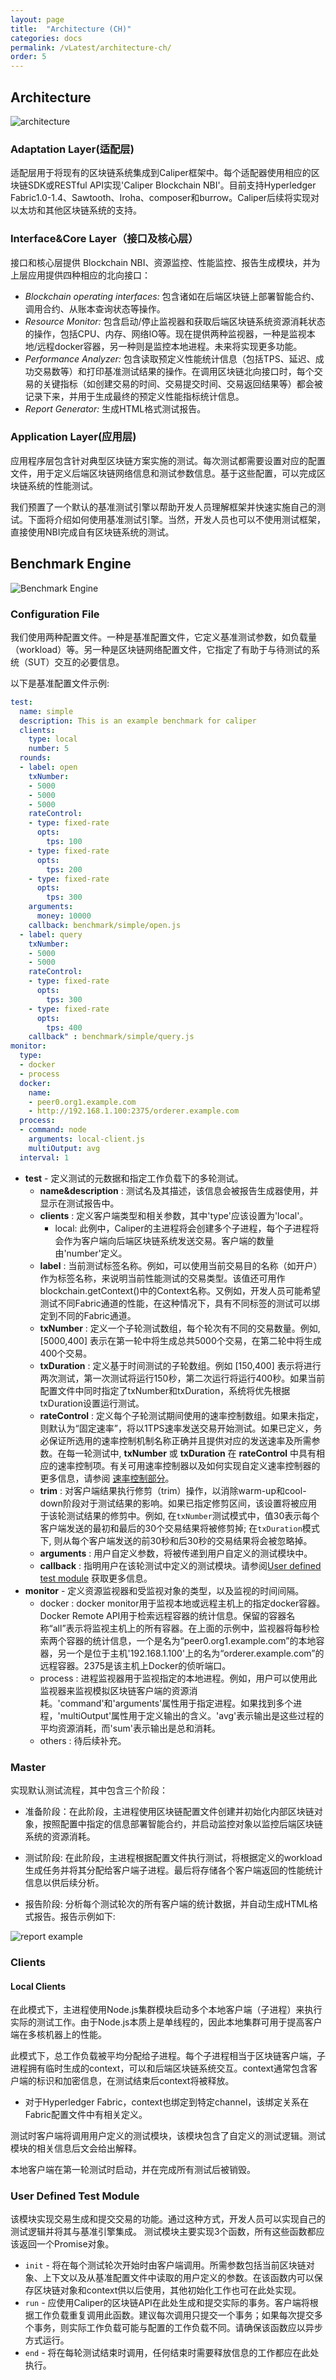 ```yaml
---
layout: page
title:  "Architecture (CH)"
categories: docs
permalink: /vLatest/architecture-ch/
order: 5
---
```


## Architecture
<img src="{{ site.baseurl }}/assets/img/architecture.png" alt="architecture">


### Adaptation Layer(适配层)

适配层用于将现有的区块链系统集成到Caliper框架中。每个适配器使用相应的区块链SDK或RESTful API实现'Caliper Blockchain NBI'。目前支持Hyperledger Fabric1.0-1.4、Sawtooth、Iroha、composer和burrow。Caliper后续将实现对以太坊和其他区块链系统的支持。

### Interface&Core Layer（接口及核心层）
接口和核心层提供 Blockchain NBI、资源监控、性能监控、报告生成模块，并为上层应用提供四种相应的北向接口：
* *Blockchain operating interfaces:* 包含诸如在后端区块链上部署智能合约、调用合约、从账本查询状态等操作。
* *Resource Monitor:* 包含启动/停止监视器和获取后端区块链系统资源消耗状态的操作，包括CPU、内存、网络IO等。现在提供两种监视器，一种是监视本地/远程docker容器，另一种则是监控本地进程。未来将实现更多功能。
* *Performance Analyzer:* 包含读取预定义性能统计信息（包括TPS、延迟、成功交易数等）和打印基准测试结果的操作。在调用区块链北向接口时，每个交易的关键指标（如创建交易的时间、交易提交时间、交易返回结果等）都会被记录下来，并用于生成最终的预定义性能指标统计信息。
* *Report Generator:* 生成HTML格式测试报告。
   
### Application Layer(应用层)

应用程序层包含针对典型区块链方案实施的测试。每次测试都需要设置对应的配置文件，用于定义后端区块链网络信息和测试参数信息。基于这些配置，可以完成区块链系统的性能测试。

我们预置了一个默认的基准测试引擎以帮助开发人员理解框架并快速实施自己的测试。下面将介绍如何使用基准测试引擎。当然，开发人员也可以不使用测试框架，直接使用NBI完成自有区块链系统的测试。


## Benchmark Engine


<img src="{{ site.baseurl }}/assets/img/test-framework.png" alt="Benchmark Engine">

### Configuration File
 
我们使用两种配置文件。一种是基准配置文件，它定义基准测试参数，如负载量（workload）等。另一种是区块链网络配置文件，它指定了有助于与待测试的系统（SUT）交互的必要信息。 

以下是基准配置文件示例:
```yaml
test:
  name: simple
  description: This is an example benchmark for caliper
  clients:
    type: local
    number: 5
  rounds:
  - label: open
    txNumber:
    - 5000
    - 5000
    - 5000
    rateControl:
    - type: fixed-rate
      opts: 
        tps: 100
    - type: fixed-rate
      opts:
        tps: 200
    - type: fixed-rate
      opts:
        tps: 300
    arguments:
      money: 10000
    callback: benchmark/simple/open.js
  - label: query
    txNumber:
    - 5000
    - 5000
    rateControl:
    - type: fixed-rate
      opts:
        tps: 300
    - type: fixed-rate
      opts:
        tps: 400
    callback" : benchmark/simple/query.js
monitor:
  type:
  - docker
  - process
  docker:
    name:
    - peer0.org1.example.com
    - http://192.168.1.100:2375/orderer.example.com
  process:
  - command: node
    arguments: local-client.js
    multiOutput: avg
  interval: 1
```
* **test** - 定义测试的元数据和指定工作负载下的多轮测试。
  * **name&description** : 测试名及其描述，该信息会被报告生成器使用，并显示在测试报告中。
  * **clients** : 定义客户端类型和相关参数，其中'type'应该设置为'local'。
    * local: 此例中，Caliper的主进程将会创建多个子进程，每个子进程将会作为客户端向后端区块链系统发送交易。客户端的数量由'number'定义。
  * **label** : 当前测试标签名称。例如，可以使用当前交易目的名称（如开户）作为标签名称，来说明当前性能测试的交易类型。该值还可用作blockchain.getContext()中的Context名称。又例如，开发人员可能希望测试不同Fabric通道的性能，在这种情况下，具有不同标签的测试可以绑定到不同的Fabric通道。 
  * **txNumber** : 定义一个子轮测试数组，每个轮次有不同的交易数量。例如, [5000,400] 表示在第一轮中将生成总共5000个交易，在第二轮中将生成400个交易。
  * **txDuration** : 定义基于时间测试的子轮数组。例如 [150,400] 表示将进行两次测试，第一次测试将运行150秒，第二次运行将运行400秒。如果当前配置文件中同时指定了txNumber和txDuration，系统将优先根据txDuration设置运行测试。
  * **rateControl** : 定义每个子轮测试期间使用的速率控制数组。如果未指定，则默认为“固定速率”，将以1TPS速率发送交易开始测试。如果已定义，务必保证所选用的速率控制机制名称正确并且提供对应的发送速率及所需参数。在每一轮测试中,  **txNumber** 或 **txDuration** 在 **rateControl** 中具有相应的速率控制项。有关可用速率控制器以及如何实现自定义速率控制器的更多信息，请参阅 [速率控制部分](./Rate_Controllers.md)。
  * **trim** : 对客户端结果执行修剪（trim）操作，以消除warm-up和cool-down阶段对于测试结果的影响。如果已指定修剪区间，该设置将被应用于该轮测试结果的修剪中。例如, 在`txNumber`测试模式中，值30表示每个客户端发送的最初和最后的30个交易结果将被修剪掉; 在`txDuration`模式下, 则从每个客户端发送的前30秒和后30秒的交易结果将会被忽略掉。
  * **arguments** : 用户自定义参数，将被传递到用户自定义的测试模块中。
  * **callback** : 指明用户在该轮测试中定义的测试模块。请参阅[User defined test module](./Writing_Benchmarks.md) 获取更多信息。
* **monitor** - 定义资源监视器和受监视对象的类型，以及监视的时间间隔。
  * docker : docker monitor用于监视本地或远程主机上的指定docker容器。Docker Remote API用于检索远程容器的统计信息。保留的容器名称“all”表示将监视主机上的所有容器。在上面的示例中，监视器将每秒检索两个容器的统计信息，一个是名为“peer0.org1.example.com”的本地容器，另一个是位于主机'192.168.1.100'上的名为“orderer.example.com”的远程容器。2375是该主机上Docker的侦听端口。
  * process : 进程监视器用于监视指定的本地进程。例如，用户可以使用此监视器来监视模拟区块链客户端的资源消耗。'command'和'arguments'属性用于指定进程。如果找到多个进程，'multiOutput'属性用于定义输出的含义。'avg'表示输出是这些过程的平均资源消耗，而'sum'表示输出是总和消耗。 
  * others : 待后续补充。

### Master

实现默认测试流程，其中包含三个阶段：

* 准备阶段：在此阶段，主进程使用区块链配置文件创建并初始化内部区块链对象，按照配置中指定的信息部署智能合约，并启动监控对象以监控后端区块链系统的资源消耗。

* 测试阶段: 在此阶段，主进程根据配置文件执行测试，将根据定义的workload生成任务并将其分配给客户端子进程。最后将存储各个客户端返回的性能统计信息以供后续分析。

* 报告阶段: 分析每个测试轮次的所有客户端的统计数据，并自动生成HTML格式报告。报告示例如下:


<img src="{{ site.baseurl }}/assets/img/report.png" alt="report example">

### Clients

#### Local Clients

在此模式下，主进程使用Node.js集群模块启动多个本地客户端（子进程）来执行实际的测试工作。由于Node.js本质上是单线程的，因此本地集群可用于提高客户端在多核机器上的性能。

此模式下，总工作负载被平均分配给子进程。每个子进程相当于区块链客户端，子进程拥有临时生成的context，可以和后端区块链系统交互。context通常包含客户端的标识和加密信息，在测试结束后context将被释放。

* 对于Hyperledger Fabric，context也绑定到特定channel，该绑定关系在Fabric配置文件中有相关定义。

测试时客户端将调用用户定义的测试模块，该模块包含了自定义的测试逻辑。测试模块的相关信息后文会给出解释。

本地客户端在第一轮测试时启动，并在完成所有测试后被销毁。

### User Defined Test Module

该模块实现交易生成和提交交易的功能。通过这种方式，开发人员可以实现自己的测试逻辑并将其与基准引擎集成。
测试模块主要实现3个函数，所有这些函数都应该返回一个Promise对象。 

* `init` - 将在每个测试轮次开始时由客户端调用。所需参数包括当前区块链对象、上下文以及从基准配置文件中读取的用户定义的参数。在该函数内可以保存区块链对象和context供以后使用，其他初始化工作也可在此处实现。
* `run` - 应使用Caliper的区块链API在此处生成和提交实际的事务。客户端将根据工作负载重复调用此函数。建议每次调用只提交一个事务；如果每次提交多个事务，则实际工作负载可能与配置的工作负载不同。请确保该函数应以异步方式运行。
* `end` - 将在每轮测试结束时调用，任何结束时需要释放信息的工作都应在此处执行。